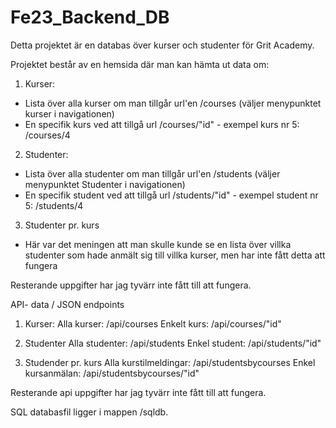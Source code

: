 # Fe23_Backend_DB
Detta projektet är en databas över kurser och studenter för Grit Academy.

Projektet består av en hemsida där man kan hämta ut data om:
1. Kurser:
- Lista över alla kurser om man tillgår url'en /courses (väljer menypunktet
kurser i navigationen)
- En specifik kurs ved att tillgå url /courses/"id" - exempel kurs nr 5: /courses/4

2. Studenter:
- Lista över alla studenter om man tillgår url'en /students (väljer menypunktet
Studenter i navigationen)
- En specifik student ved att tillgå url /students/"id" - exempel student nr 5: /students/4

3. Studenter pr. kurs
- Här var det meningen att man skulle kunde se en lista över villka studenter
som hade anmält sig till villka kurser, men har inte fått detta att fungera

Resterande uppgifter har jag tyvärr inte fått till att fungera.

API- data / JSON endpoints
1. Kurser:
Alla kurser: /api/courses
Enkelt kurs: /api/courses/"id"

2. Studenter
Alla studenter: /api/students
Enkel student: /api/students/"id"

3. Studender pr. kurs
Alla kurstilmeldingar: /api/studentsbycourses
Enkel kursanmälan: /api/studentsbycourses/"id"

Resterande api uppgifter har jag tyvärr inte fått till att fungera.

SQL databasfil ligger i mappen /sqldb.